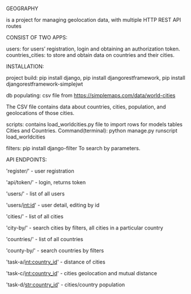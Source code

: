 GEOGRAPHY

is a project for managing geolocation data, with multiple HTTP REST API routes

CONSIST OF TWO APPS:

users: for users’ registration, login and obtaining an authorization token.
countries_cities: to store and obtain data on countries and their cities.

INSTALLATION:

project build: pip install django,
               pip install djangorestframework,
               pip install djangorestframework-simplejwt

db populating: csv file from https://simplemaps.com/data/world-cities

The CSV file contains data about countries,
cities, population, and geolocations of those cities.

scripts: contains load_worldcities.py file to import rows for models tables Cities and Countries. 
         Command(terminal): python manage.py runscript load_worldcities

filters: pip install django-filter
         To search by parameters.

API ENDPOINTS:

'register/'  - user registration

'api/token/'  - login, returns token

'users/'  - list of all users

'users/<int:id>'  - user detail, editing by id

'cities/'  - list of all cities

'city-by/'  - search cities by filters, all cities in a particular country

'countries/'  - list of all countries

'county-by/'  - search countries by filters

'task-a/<int:country_id>'  - distance of cities

'task-c/<int:country_id>'  - cities geolocation and mutual distance

'task-d/<str:country_id>'  - cities/country population